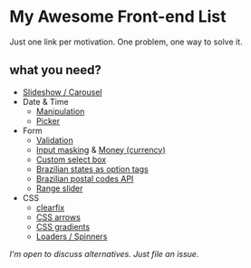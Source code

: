 # My Awesome Front-end List
Just one link per motivation.
One problem, one way to solve it.

## what you need?

* [Slideshow / Carousel](http://kenwheeler.github.io/slick/)
* Date & Time
  * [Manipulation](http://momentjs.com/)
  * [Picker](http://eonasdan.github.io/bootstrap-datetimepicker/)
* Form
  * [Validation](http://parsleyjs.org/)
  * [Input masking](http://digitalbush.com/projects/masked-input-plugin/) & [Money (currency)](http://plentz.github.io/jquery-maskmoney/)
  * [Custom select box](https://select2.github.io/)
  * [Brazilian states as option tags](https://gist.github.com/leocavalcante/d008fff194dcaf909b3c)
  * [Brazilian postal codes API](https://viacep.com.br/)
  * [Range slider](http://refreshless.com/nouislider/)
* CSS
  * [clearfix](http://nicolasgallagher.com/micro-clearfix-hack/)
  * [CSS arrows](http://www.cssarrowplease.com/)
  * [CSS gradients](http://www.colorzilla.com/gradient-editor/)
  * [Loaders / Spinners](http://projects.lukehaas.me/css-loaders/) 

*I'm open to discuss alternatives. Just file an issue.*
